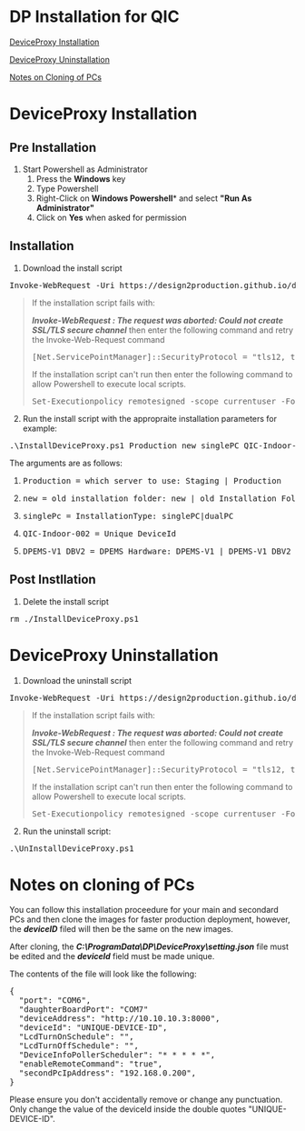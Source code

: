 # DP Installation for QIC

[DeviceProxy Installation](#deviceproxy-installation)

[DeviceProxy Uninstallation](#deviceproxy-uninstallation)

[Notes on Cloning of PCs](#notes-on-cloning-of-pcs)

# DeviceProxy Installation

## Pre Installation
1. Start Powershell as Administrator
    1. Press the **Windows** key
    2. Type Powershell
    3. Right-Click on **Windows Powershell*** and select **"Run As Administrator"**
    4. Click on **Yes** when asked for permission


## Installation

1. Download the install script
<pre>
Invoke-WebRequest -Uri https://design2production.github.io/dp-scoop/InstallDeviceProxy.ps1 -OutFile InstallDeviceProxy.ps1
</pre>

> If the installation script fails with:
>
> ***Invoke-WebRequest : The request was aborted: Could not create SSL/TLS secure channel***
> then enter the following command and retry the Invoke-Web-Request command
> <pre>
> [Net.ServicePointManager]::SecurityProtocol = "tls12, tls11, tls"
> </pre>
> If the installation script can't run then enter the following command to allow Powershell to execute local scripts.
> <pre>
> Set-Executionpolicy remotesigned -scope currentuser -Force 
> </pre>

2. Run the install script with the appropraite installation parameters for example:
<pre>
.\InstallDeviceProxy.ps1 Production new singlePC QIC-Indoor-002 DPEMS-V1_DBV2
</pre>
The arguments are as follows:
   1. <pre>Production = which server to use: Staging | Production</pre>
   2. <pre>new = old installation folder: new | old Installation Folder</pre>
   3. <pre>singlePc = InstallationType: singlePC|dualPC</pre>
   4. <pre>QIC-Indoor-002 = Unique DeviceId</pre>
   5. <pre>DPEMS-V1_DBV2 = DPEMS Hardware: DPEMS-V1 | DPEMS-V1_DBV2 | DPEMS-V1_DBV3 | DPEMS-V1_FANEXT | DPEMS-V2</pre>

## Post Instllation

1. Delete the install script
<pre>
rm ./InstallDeviceProxy.ps1
</pre>

# DeviceProxy Uninstallation

1. Download the uninstall script
<pre>
Invoke-WebRequest -Uri https://design2production.github.io/dp-scoop/UnInstallDeviceProxy.ps1 -OutFile UnInstallDeviceProxy.ps1
</pre>

> If the installation script fails with:
>
> ***Invoke-WebRequest : The request was aborted: Could not create SSL/TLS secure channel***
> then enter the following command and retry the Invoke-Web-Request command
> <pre>
> [Net.ServicePointManager]::SecurityProtocol = "tls12, tls11, tls"
> </pre>
> If the installation script can't run then enter the following command to allow Powershell to execute local scripts.
> <pre>
> Set-Executionpolicy remotesigned -scope currentuser -Force 
> </pre>

2. Run the uninstall script:
<pre>
.\UnInstallDeviceProxy.ps1
</pre>

# Notes on cloning of PCs

You can follow this installation proceedure for your main and secondard PCs and then clone the images for faster production deployment, however, the ***deviceID*** filed will then be the same on the new images.

After cloning, the ***C:\ProgramData\DP\DeviceProxy\setting.json*** file must be edited and the ***deviceId*** field must be made unique.

The contents of the file will look like the following:
<pre>
{
  "port": "COM6",
  "daughterBoardPort": "COM7"
  "deviceAddress": "http://10.10.10.3:8000",
  "deviceId": "UNIQUE-DEVICE-ID",
  "LcdTurnOnSchedule": "",
  "LcdTurnOffSchedule": "",
  "DeviceInfoPollerScheduler": "* * * * *",
  "enableRemoteCommand": "true",
  "secondPcIpAddress": "192.168.0.200",
}
</pre>

Please ensure you don't accidentally remove or change any punctuation. Only change the value of the deviceId inside the double quotes "UNIQUE-DEVICE-ID".